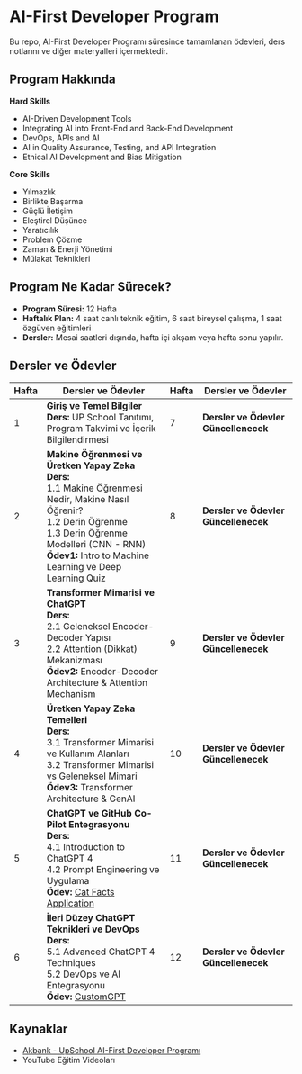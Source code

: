 # AI-First Developer Program 

Bu repo, AI-First Developer Programı süresince tamamlanan ödevleri, ders notlarını ve diğer materyalleri içermektedir.

## Program Hakkında

**Hard Skills**

- AI-Driven Development Tools
- Integrating AI into Front-End and Back-End Development
- DevOps, APIs and AI
- AI in Quality Assurance, Testing, and API Integration
- Ethical AI Development and Bias Mitigation

**Core Skills**

- Yılmazlık
- Birlikte Başarma
- Güçlü İletişim
- Eleştirel Düşünce
- Yaratıcılık 
- Problem Çözme
- Zaman & Enerji Yönetimi
- Mülakat Teknikleri

## Program Ne Kadar Sürecek?​

- **Program Süresi:** 12 Hafta
- **Haftalık Plan:** 4 saat canlı teknik eğitim, 6 saat bireysel çalışma, 1 saat özgüven eğitimleri
- **Dersler:** Mesai saatleri dışında, hafta içi akşam veya hafta sonu yapılır.

## Dersler ve Ödevler

| Hafta | Dersler ve Ödevler | Hafta | Dersler ve Ödevler |
|-------|--------------------|-------|--------------------|
| 1     | **Giriş ve Temel Bilgiler**<br>**Ders:** UP School Tanıtımı, Program Takvimi ve İçerik Bilgilendirmesi | 7     | **Dersler ve Ödevler Güncellenecek** |
| 2     | **Makine Öğrenmesi ve Üretken Yapay Zeka**<br>**Ders:**<br>1.1 Makine Öğrenmesi Nedir, Makine Nasıl Öğrenir?<br>1.2 Derin Öğrenme<br>1.3 Derin Öğrenme Modelleri (CNN - RNN)<br>**Ödev1:** Intro to Machine Learning ve Deep Learning Quiz | 8     | **Dersler ve Ödevler Güncellenecek** |
| 3     | **Transformer Mimarisi ve ChatGPT**<br>**Ders:**<br>2.1 Geleneksel Encoder-Decoder Yapısı<br>2.2 Attention (Dikkat) Mekanizması<br>**Ödev2:** Encoder-Decoder Architecture & Attention Mechanism | 9     | **Dersler ve Ödevler Güncellenecek** |
| 4     | **Üretken Yapay Zeka Temelleri**<br>**Ders:**<br>3.1 Transformer Mimarisi ve Kullanım Alanları<br>3.2 Transformer Mimarisi vs Geleneksel Mimari<br>**Ödev3:** Transformer Architecture & GenAI | 10    | **Dersler ve Ödevler Güncellenecek** |
| 5     | **ChatGPT ve GitHub Co-Pilot Entegrasyonu**<br>**Ders:**<br>4.1 Introduction to ChatGPT 4<br>4.2 Prompt Engineering ve Uygulama<br>**Ödev:** [Cat Facts Application](https://github.com/kgeckin/UP-School-AI-First-Developer/tree/538d117dba05f9f61b95503cc7794bd38d33a5fb/catfactsApplication) | 11    | **Dersler ve Ödevler Güncellenecek** |
| 6     | **İleri Düzey ChatGPT Teknikleri ve DevOps**<br>**Ders:**<br>5.1 Advanced ChatGPT 4 Techniques<br>5.2 DevOps ve AI Entegrasyonu<br>**Ödev:** [CustomGPT](https://github.com/kgeckin/UP-School-AI-First-Developer/tree/c9ea57751415cc0e4bb6eb475cc67577282c47a1/CustomGPT)  | 12    | **Dersler ve Ödevler Güncellenecek** |




## Kaynaklar

- [Akbank - UpSchool AI-First Developer Programı](https://www.upschool.io/ai-first-developer)
- YouTube Eğitim Videoları
